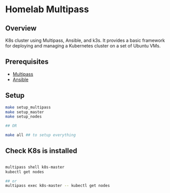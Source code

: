 # Homelab Multipass

## Overview

K8s cluster using Multipass, Ansible, and k3s. It provides a basic framework for deploying and managing a Kubernetes cluster on a set of Ubuntu VMs.

## Prerequisites

- [Multipass](https://multipass.run/)
- [Ansible](https://docs.ansible.com/ansible/latest/installation_guide/index.html)

## Setup

```bash
make setup_multipass
make setup_master
make setup_nodes

## OR

make all ## to setup everything
```

## Check K8s is installed

```bash

multipass shell k8s-master
kubectl get nodes

## or
multipass exec k8s-master -- kubectl get nodes

```
